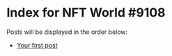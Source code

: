 # Index for NFT World #9108
Posts will be displayed in the order below:

- [Your first post](./001-first.md)

